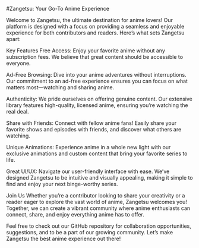 #Zangetsu: Your Go-To Anime Experience


Welcome to Zangetsu, the ultimate destination for anime lovers! Our platform is designed with a focus on providing a seamless and enjoyable experience for both contributors and readers. Here’s what sets Zangetsu apart:

Key Features
Free Access: Enjoy your favorite anime without any subscription fees. We believe that great content should be accessible to everyone.

Ad-Free Browsing: Dive into your anime adventures without interruptions. Our commitment to an ad-free experience ensures you can focus on what matters most—watching and sharing anime.

Authenticity: We pride ourselves on offering genuine content. Our extensive library features high-quality, licensed anime, ensuring you’re watching the real deal.

Share with Friends: Connect with fellow anime fans! Easily share your favorite shows and episodes with friends, and discover what others are watching.

Unique Animations: Experience anime in a whole new light with our exclusive animations and custom content that bring your favorite series to life.

Great UI/UX: Navigate our user-friendly interface with ease. We’ve designed Zangetsu to be intuitive and visually appealing, making it simple to find and enjoy your next binge-worthy series.

Join Us
Whether you’re a contributor looking to share your creativity or a reader eager to explore the vast world of anime, Zangetsu welcomes you! Together, we can create a vibrant community where anime enthusiasts can connect, share, and enjoy everything anime has to offer.

Feel free to check out our GitHub repository for collaboration opportunities, suggestions, and to be a part of our growing community. Let’s make Zangetsu the best anime experience out there!